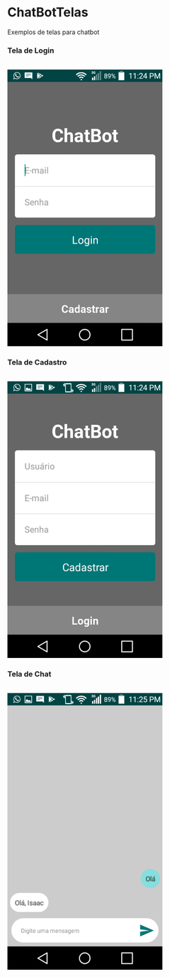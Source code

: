 # ChatBotTelas
Exemplos de telas para chatbot

<div style="justify-content: center;">

<h3>Tela de Login</h3><br>
<img src="https://raw.githubusercontent.com/isaac-oliveira/ChatBotTelas/master/screenshot/tela-login.png" width="350" alt="Tela Login"/>

<h3>Tela de Cadastro</h3><br>
<img src="https://raw.githubusercontent.com/isaac-oliveira/ChatBotTelas/master/screenshot/tela-cadastro.png" width="350" alt="Tela Cadastro"/>

<h3>Tela de Chat</h3><br>
<img src="https://raw.githubusercontent.com/isaac-oliveira/ChatBotTelas/master/screenshot/tela-chat.png" width="350" alt="Tela Chat"/>

</div>



